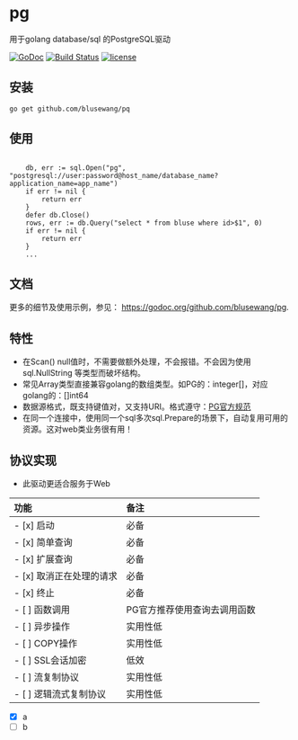 # pg
用于golang database/sql 的PostgreSQL驱动

[![GoDoc](https://godoc.org/github.com/blusewang/pg?status.svg)](https://godoc.org/github.com/blusewang/pg)
[![Build Status](https://travis-ci.org/blusewang/pg.svg?branch=master)](https://travis-ci.org/blusewang/pg)
[![license](http://img.shields.io/badge/license-MIT-red.svg?style=flat)](https://github.com/blusewang/pq/blob/master/LICENSE)

## 安装

	go get github.com/blusewang/pq

## 使用
```golang

	db, err := sql.Open("pg", "postgresql://user:password@host_name/database_name?application_name=app_name")
	if err != nil {
		return err
	}
	defer db.Close()
	rows, err := db.Query("select * from bluse where id>$1", 0)
	if err != nil {
		return err
	}
	...

```

## 文档

更多的细节及使用示例，参见： <https://godoc.org/github.com/blusewang/pg>.


## 特性

* 在Scan() null值时，不需要做额外处理，不会报错。不会因为使用 sql.NullString 等类型而破坏结构。
* 常见Array类型直接兼容golang的数组类型。如PG的：integer[]，对应golang的：[]int64
* 数据源格式，既支持键值对，又支持URI。格式遵守：[PG官方规范](https://www.postgresql.org/docs/10/libpq-connect.html#LIBPQ-CONNSTRING)
* 在同一个连接中，使用同一个sql多次sql.Prepare的场景下，自动复用可用的资源。这对web类业务很有用！

## 协议实现
- 此驱动更适合服务于Web

| 功能 | 备注 |
| :---- | :---- |
| - [x] 启动 | 必备 |
| - [x] 简单查询 | 必备 |
| - [x] 扩展查询 | 必备 |
| - [x] 取消正在处理的请求 | 必备 |
| - [x] 终止 | 必备 |
| - [ ] 函数调用 | PG官方推荐使用查询去调用函数 |
| - [ ] 异步操作 | 实用性低 |
| - [ ] COPY操作 | 实用性低 |
| - [ ] SSL会话加密 | 低效 |
| - [ ] 流复制协议 | 实用性低 |
| - [ ] 逻辑流式复制协议 | 实用性低 |

- [x] a
- [ ] b